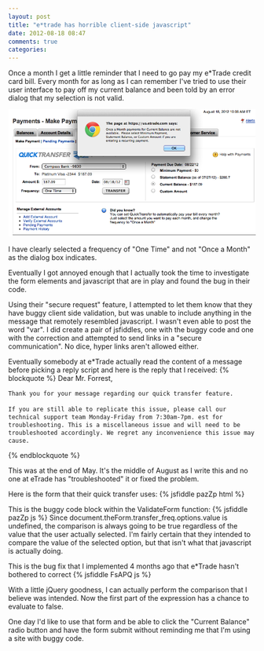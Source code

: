 ```yaml
---
layout: post
title: "e*trade has horrible client-side javascript"
date: 2012-08-18 08:47
comments: true
categories: 
---
```


Once a month I get a little reminder that I need to go pay my e*Trade credit card bill. Every month for as long as I can remember I've tried to use their user interface to pay off my current balance and been told by an error dialog that my selection is not valid.

<img src="/images/eTrade_Error.png" alt="Error Message"/>

I have clearly selected a frequency of "One Time" and not "Once a Month" as the dialog box indicates.

Eventually I got annoyed enough that I actually took the time to investigate the form elements and javascript that are in play and found the bug in their code.

Using their "secure request" feature, I attempted to let them know that they have buggy client side validation, but was unable to include anything in the message that remotely resembled javascript. I wasn't even able to post the word "var". I did create a pair of jsfiddles, one with the buggy code and one with the correction and attempted to send links in a "secure communication". No dice, hyper links aren't allowed either.

Eventually somebody at e*Trade actually read the content of a message before picking a reply script and here is the reply that I received: 
{% blockquote %}
	Dear Mr. Forrest,

	Thank you for your message regarding our quick transfer feature.

	If you are still able to replicate this issue, please call our technical support team Monday-Friday from 7:30am-7pm. est for troubleshooting. This is a miscellaneous issue and will need to be troubleshooted accordingly. We regret any inconvenience this issue may cause.
{% endblockquote %}

This was at the end of May. It's the middle of August as I write this and no one at eTrade has "troubleshooted" it or fixed the problem.

Here is the form that their quick transfer uses:
{% jsfiddle pazZp html %}

This is the buggy code block within the ValidateForm function:
{% jsfiddle pazZp js %}
Since document.theForm.transfer_freq.options.value is undefined, the comparison is always going to be true regardless of the value that the user actually selected. I'm fairly certain that they intended to compare the value of the selected option, but that isn't what that javascript is actually doing.


This is the bug fix that I implemented 4 months ago that e*Trade hasn't bothered to correct
{% jsfiddle FsAPQ js %}
	

With a little jQuery goodness, I can actually perform the comparison that I believe was intended. Now the first part of the expression has a chance to evaluate to false.

One day I'd like to use that form and be able to click the "Current Balance" radio button and have the form submit without reminding me that I'm using a site with buggy code.

